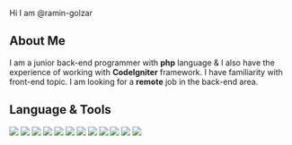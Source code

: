 

Hi I am @ramin-golzar

## About Me
I am a junior back-end programmer with **php** language & I also have the experience of working with **CodeIgniter** framework. I have familiarity with front-end topic.
I am looking for a **remote** job in the back-end area.

## Language & Tools

<img src="https://img.shields.io/badge/PHP-BackEnd-555555?logo=php&logoColor=ff0000&labelColor=0000ee">
<img src="https://img.shields.io/badge/MYSQL-DB-555555?logo=mysql&logoColor=ff0000&labelColor=0000ee">
<img src="https://img.shields.io/badge/CodeIgniter-FrameWork-555555?logo=codeIgniter&logoColor=ff0000&labelColor=0000ee">
<img src="https://img.shields.io/badge/MVC-0000ee">
<img src="https://img.shields.io/badge/OOP-0000ee">
<img src="https://img.shields.io/badge/Git-VCS-555555?logo=git&logoColor=ff0000&labelColor=0000ee">
<img src="https://img.shields.io/badge/GitHub-0000ee?logo=gitHub&logoColor=ff0000">
<img src="https://img.shields.io/badge/HTML-FrontEnd-555555?logo=html5&logoColor=ff0000&labelColor=0000ee">
<img src="https://img.shields.io/badge/CSS-FrontEnd-555555?logo=css3&logoColor=ff0000&labelColor=0000ee">
<img src="https://img.shields.io/badge/JS-FrontEnd-555555?logo=javaScript&logoColor=ff0000&labelColor=0000ee">
<img src="https://img.shields.io/badge/jQuery-FrontEnd-555555?logo=jQuery&logoColor=ff0000&labelColor=0000ee">
<img src="https://img.shields.io/badge/W3CSS-FrameWork-555555?labelColor=0000ee">
